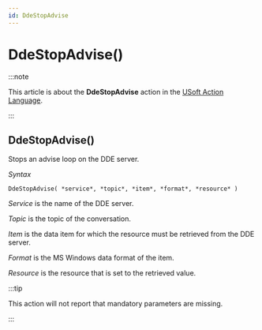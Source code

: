 ```yaml
---
id: DdeStopAdvise
---
```


# DdeStopAdvise()




:::note

This article is about the **DdeStopAdvise** action in the [USoft Action Language](/docs/Task_flow/Action_Language_reference/USoft_Action_Language.md).

:::

## **DdeStopAdvise()**

Stops an advise loop on the DDE server.

*Syntax*

```
DdeStopAdvise( *service*, *topic*, *item*, *format*, *resource* )
```

*Service* is the name of the DDE server.

*Topic* is the topic of the conversation.

*Item* is the data item for which the resource must be retrieved from the DDE server.

*Format* is the MS Windows data format of the item.

*Resource* is the resource that is set to the retrieved value.


:::tip

This action will not report that mandatory parameters are missing.

:::
